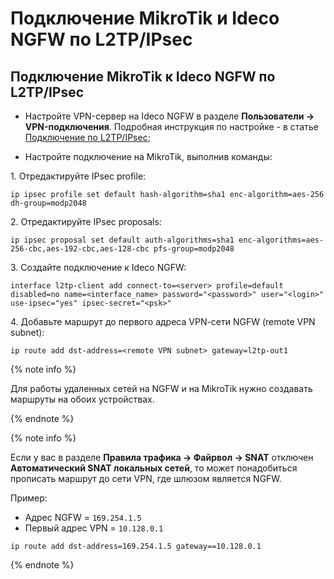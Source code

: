 # Подключение MikroTik и Ideco NGFW по L2TP/IPsec 

## Подключение MikroTik к Ideco NGFW по L2TP/IPsec

* Настройте VPN-сервер на Ideco NGFW в разделе **Пользователи -> VPN-подключения**. Подробная инструкция по настройке - в статье [Подключение по L2TP/IPsec](../../../../../ngfw/settings/users/authorization/vpn-connection/l2tp-ipsec.md);

* Настройте подключение на MikroTik, выполнив команды:

1\. Отредактируйте IPsec profile:

```
ip ipsec profile set default hash-algorithm=sha1 enc-algorithm=aes-256 dh-group=modp2048
```

2\. Отредактируйте IPsec proposals:

```
ip ipsec proposal set default auth-algorithms=sha1 enc-algorithms=aes-256-cbc,aes-192-cbc,aes-128-cbc pfs-group=modp2048
```

3\. Создайте подключение к Ideco NGFW:

```
interface l2tp-client add connect-to=<server> profile=default disabled=no name=<interface_name> password="<password>" user="<login>" use-ipsec="yes" ipsec-secret="<psk>"
```

4\. Добавьте маршрут до первого адреса VPN-cети NGFW (remote VPN subnet):

```
ip route add dst-address=<remote VPN subnet> gateway=l2tp-out1
```

{% note info %}

Для работы удаленных сетей на NGFW и на MikroTik нужно создавать маршруты на обоих устройствах.

{% endnote %}

{% note info %}

Если у вас в разделе **Правила трафика -> Файрвол -> SNAT** отключен **Автоматический SNAT локальных сетей**, то может понадобиться прописать маршрут до сети VPN, где шлюзом является NGFW.

Пример:

* Aдрес NGFW = `169.254.1.5`
* Первый адрес VPN = `10.128.0.1`

`ip route add dst-address=169.254.1.5 gateway==10.128.0.1`

{% endnote %}

